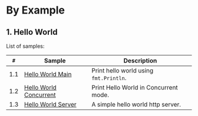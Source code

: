 # By Example


## 1. Hello World

List of samples:

`#`  | Sample | Description
---- | ------ | -----------
1.1 | [Hello World Main](hello-world/hello-world-main) | Print hello world using `fmt.Println`.
1.2 | [Hello World Concurrent](hello-world/hello-world-concurrent) | Print Hello World in Concurrent mode.
1.3 | [Hello World Server](hello-world/hello-world-server) | A simple hello world http server.
